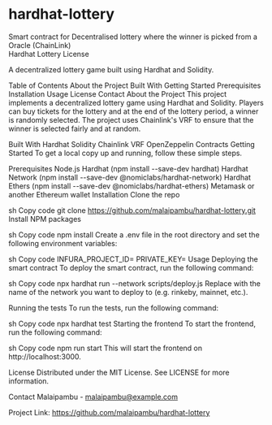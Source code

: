 # hardhat-lottery
Smart contract for Decentralised lottery where the winner is picked from a Oracle (ChainLink)  
Hardhat Lottery
License

A decentralized lottery game built using Hardhat and Solidity.

Table of Contents
About the Project
Built With
Getting Started
Prerequisites
Installation
Usage
License
Contact
About the Project
This project implements a decentralized lottery game using Hardhat and Solidity. Players can buy tickets for the lottery and at the end of the lottery period, a winner is randomly selected. The project uses Chainlink's VRF to ensure that the winner is selected fairly and at random.

Built With
Hardhat
Solidity
Chainlink VRF
OpenZeppelin Contracts
Getting Started
To get a local copy up and running, follow these simple steps.

Prerequisites
Node.js
Hardhat (npm install --save-dev hardhat)
Hardhat Network (npm install --save-dev @nomiclabs/hardhat-network)
Hardhat Ethers (npm install --save-dev @nomiclabs/hardhat-ethers)
Metamask or another Ethereum wallet
Installation
Clone the repo

sh
Copy code
git clone https://github.com/malaipambu/hardhat-lottery.git
Install NPM packages

sh
Copy code
npm install
Create a .env file in the root directory and set the following environment variables:

sh
Copy code
INFURA_PROJECT_ID=<your Infura project ID>
PRIVATE_KEY=<your private key>
Usage
Deploying the smart contract
To deploy the smart contract, run the following command:

sh
Copy code
npx hardhat run --network <network-name> scripts/deploy.js
Replace <network-name> with the name of the network you want to deploy to (e.g. rinkeby, mainnet, etc.).

Running the tests
To run the tests, run the following command:

sh
Copy code
npx hardhat test
Starting the frontend
To start the frontend, run the following command:

sh
Copy code
npm run start
This will start the frontend on http://localhost:3000.

License
Distributed under the MIT License. See LICENSE for more information.

Contact
Malaipambu - malaipambu@example.com

Project Link: https://github.com/malaipambu/hardhat-lottery
